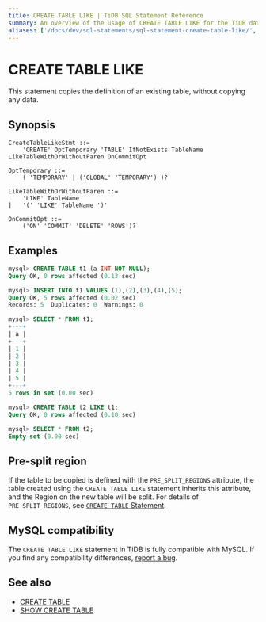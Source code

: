 ```yaml
---
title: CREATE TABLE LIKE | TiDB SQL Statement Reference
summary: An overview of the usage of CREATE TABLE LIKE for the TiDB database.
aliases: ['/docs/dev/sql-statements/sql-statement-create-table-like/','/docs/dev/reference/sql/statements/create-table-like/']
---
```


# CREATE TABLE LIKE

This statement copies the definition of an existing table, without copying any data.

## Synopsis

```ebnf+diagram
CreateTableLikeStmt ::=
    'CREATE' OptTemporary 'TABLE' IfNotExists TableName LikeTableWithOrWithoutParen OnCommitOpt

OptTemporary ::=
    ( 'TEMPORARY' | ('GLOBAL' 'TEMPORARY') )?

LikeTableWithOrWithoutParen ::=
    'LIKE' TableName
|   '(' 'LIKE' TableName ')'

OnCommitOpt ::=
    ('ON' 'COMMIT' 'DELETE' 'ROWS')?
```

## Examples

```sql
mysql> CREATE TABLE t1 (a INT NOT NULL);
Query OK, 0 rows affected (0.13 sec)

mysql> INSERT INTO t1 VALUES (1),(2),(3),(4),(5);
Query OK, 5 rows affected (0.02 sec)
Records: 5  Duplicates: 0  Warnings: 0

mysql> SELECT * FROM t1;
+---+
| a |
+---+
| 1 |
| 2 |
| 3 |
| 4 |
| 5 |
+---+
5 rows in set (0.00 sec)

mysql> CREATE TABLE t2 LIKE t1;
Query OK, 0 rows affected (0.10 sec)

mysql> SELECT * FROM t2;
Empty set (0.00 sec)
```

## Pre-split region

If the table to be copied is defined with the `PRE_SPLIT_REGIONS` attribute, the table created using the `CREATE TABLE LIKE` statement inherits this attribute, and the Region on the new table will be split. For details of `PRE_SPLIT_REGIONS`, see [`CREATE TABLE` Statement](/sql-statements/sql-statement-create-table.md).

## MySQL compatibility

The `CREATE TABLE LIKE` statement in TiDB is fully compatible with MySQL. If you find any compatibility differences, [report a bug](/support.md).

## See also

* [CREATE TABLE](/sql-statements/sql-statement-create-table.md)
* [SHOW CREATE TABLE](/sql-statements/sql-statement-show-create-table.md)
